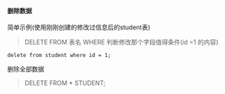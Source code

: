 #### 删除数据

简单示例(使用刚刚创建的修改过信息后的student表)

> DELETE FROM 表名 WHERE 判断修改那个字段值得条件(id =1 的内容)

``` delete from student where id = 1; ```

删除全部数据

> DELETE FROM * STUDENT;